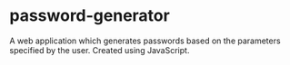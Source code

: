 # password-generator
A web application which generates passwords based on the parameters specified by the user. Created using JavaScript.
